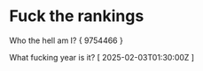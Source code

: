 # Fuck the rankings

Who the hell am I?
{ 9754466 }

What fucking year is it?
[ 2025-02-03T01:30:00Z ]
